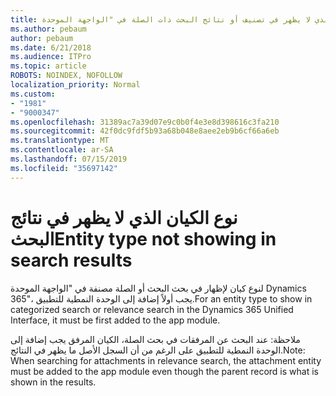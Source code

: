 ```yaml
---
title: نوع الكيان الذي لا يظهر في تصنيف أو نتائج البحث ذات الصلة في "الواجهة الموحدة Dynamics 365"
ms.author: pebaum
author: pebaum
ms.date: 6/21/2018
ms.audience: ITPro
ms.topic: article
ROBOTS: NOINDEX, NOFOLLOW
localization_priority: Normal
ms.custom:
- "1981"
- "9000347"
ms.openlocfilehash: 31389ac7a39d07e9c0b0f4e3e8d398616c3fa210
ms.sourcegitcommit: 42f0dc9fdf5b93a68b048e8aee2eb9b6cf66a6eb
ms.translationtype: MT
ms.contentlocale: ar-SA
ms.lasthandoff: 07/15/2019
ms.locfileid: "35697142"
---
```

# <a name="entity-type-not-showing-in-search-results"></a><span data-ttu-id="678f9-102">نوع الكيان الذي لا يظهر في نتائج البحث</span><span class="sxs-lookup"><span data-stu-id="678f9-102">Entity type not showing in search results</span></span>

<span data-ttu-id="678f9-103">لنوع كيان لإظهار في بحث البحث أو الصلة مصنفة في "الواجهة الموحدة Dynamics 365"، يجب أولاً إضافة إلى الوحدة النمطية للتطبيق.</span><span class="sxs-lookup"><span data-stu-id="678f9-103">For an entity type to show in categorized search or relevance search in the Dynamics 365 Unified Interface, it must be first added to the app module.</span></span>

<span data-ttu-id="678f9-104">ملاحظة: عند البحث عن المرفقات في بحث الصلة، الكيان المرفق يجب إضافة إلى الوحدة النمطية للتطبيق على الرغم من أن السجل الأصل ما يظهر في النتائج.</span><span class="sxs-lookup"><span data-stu-id="678f9-104">Note: When searching for attachments in relevance search, the attachment entity must be added to the app module even though the parent record is what is shown in the results.</span></span>
